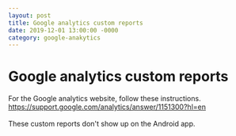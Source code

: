 ```yaml
---
layout: post
title: Google analytics custom reports
date: 2019-12-01 13:00:00 -0000
category: google-anakytics
---
```

# Google analytics custom reports

For the Google analytics website, follow these instructions.<br />
<a href="https://support.google.com/analytics/answer/1151300?hl=en">https://support.google.com/analytics/answer/1151300?hl=en</a><br />
<br />
These custom reports don't show up on the Android app.
